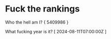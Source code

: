 # Fuck the rankings

Who the hell am I?
{ 5409986 }

What fucking year is it?
[ 2024-08-11T07:00:00Z ]
